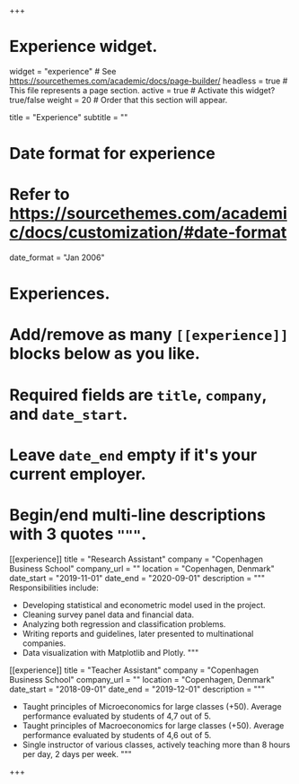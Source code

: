 +++
# Experience widget.
widget = "experience"  # See https://sourcethemes.com/academic/docs/page-builder/
headless = true  # This file represents a page section.
active = true  # Activate this widget? true/false
weight = 20  # Order that this section will appear.

title = "Experience"
subtitle = ""

# Date format for experience
#   Refer to https://sourcethemes.com/academic/docs/customization/#date-format
date_format = "Jan 2006"

# Experiences.
#   Add/remove as many `[[experience]]` blocks below as you like.
#   Required fields are `title`, `company`, and `date_start`.
#   Leave `date_end` empty if it's your current employer.
#   Begin/end multi-line descriptions with 3 quotes `"""`.
[[experience]]
  title = "Research Assistant"
  company = "Copenhagen Business School"
  company_url = ""
  location = "Copenhagen, Denmark"
  date_start = "2019-11-01"
  date_end = "2020-09-01"
  description = """
  Responsibilities include:

  * Developing statistical and econometric model used in the project.
  * Cleaning survey panel data and financial data.
  * Analyzing both regression and classification problems.
  * Writing reports and guidelines, later presented to multinational companies.
  * Data visualization with Matplotlib and Plotly.
  """

[[experience]]
  title = "Teacher Assistant"
  company = "Copenhagen Business School"
  company_url = ""
  location = "Copenhagen, Denmark"
  date_start = "2018-09-01"
  date_end = "2019-12-01"
  description = """
  * Taught principles of Microeconomics for large classes (+50). Average performance evaluated by students of 4,7 out of 5.
  * Taught principles of Macroeconomics for large classes (+50). Average performance evaluated by students of 4,6 out of 5.
  * Single instructor of various classes, actively teaching more than 8 hours per day,  2 days per week.
  """



+++
